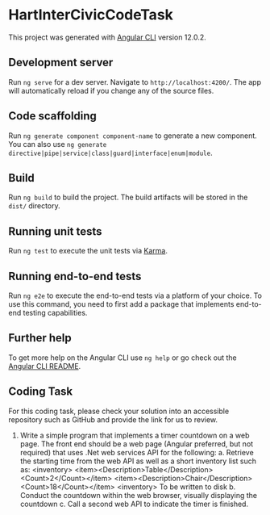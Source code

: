 # HartInterCivicCodeTask

This project was generated with [Angular CLI](https://github.com/angular/angular-cli) version 12.0.2.

## Development server

Run `ng serve` for a dev server. Navigate to `http://localhost:4200/`. The app will automatically reload if you change any of the source files.

## Code scaffolding

Run `ng generate component component-name` to generate a new component. You can also use `ng generate directive|pipe|service|class|guard|interface|enum|module`.

## Build

Run `ng build` to build the project. The build artifacts will be stored in the `dist/` directory.

## Running unit tests

Run `ng test` to execute the unit tests via [Karma](https://karma-runner.github.io).

## Running end-to-end tests

Run `ng e2e` to execute the end-to-end tests via a platform of your choice. To use this command, you need to first add a package that implements end-to-end testing capabilities.

## Further help

To get more help on the Angular CLI use `ng help` or go check out the [Angular CLI README](https://github.com/angular/angular-cli/blob/master/README.md).



## Coding Task

For this coding task, please check your solution into an accessible repository such as GitHub and provide
the link for us to review.

1. Write a simple program that implements a timer countdown on a web page. The front end
should be a web page (Angular preferred, but not required) that uses .Net web services API
for the following:
a. Retrieve the starting time from the web API as well as a short inventory list such as:
&lt;inventory&gt;
&lt;item&gt;&lt;Description&gt;Table&lt;/Description&gt;&lt;Count&gt;2&lt;/Count&gt;&lt;/item&gt;
&lt;item&gt;&lt;Description&gt;Chair&lt;/Description&gt;&lt;Count&gt;18&lt;/Count&gt;&lt;/item&gt;
&lt;inventory&gt;
To be written to disk
b. Conduct the countdown within the web browser, visually displaying the countdown
c. Call a second web API to indicate the timer is finished.
